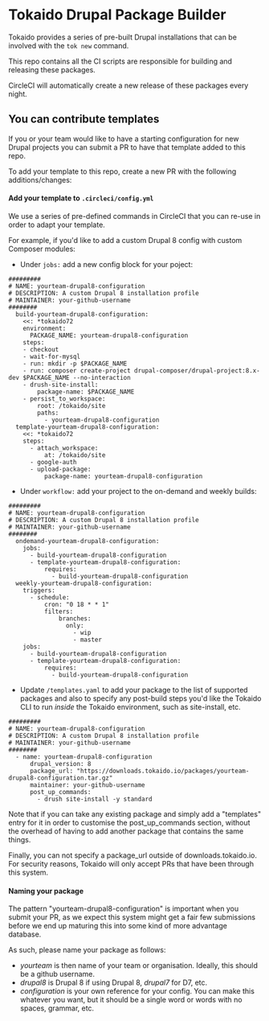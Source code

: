 Tokaido Drupal Package Builder
======

Tokaido provides a series of pre-built Drupal installations that can be involved with the `tok new` command.

This repo contains all the CI scripts are responsible for building and releasing these packages.

CircleCI will automatically create a new release of these packages every night.

## You can contribute templates
If you or your team would like to have a starting configuration for new Drupal projects you can submit a
PR to have that template added to this repo.

To add your template to this repo, create a new PR with the following additions/changes:

#### Add your template to `.circleci/config.yml`
We use a series of pre-defined commands in CircleCI that you can re-use in order to adapt your template.

For example, if you'd like to add a custom Drupal 8 config with custom Composer modules:
- Under `jobs:` add a new config block for your poject:
```
#########
# NAME: yourteam-drupal8-configuration
# DESCRIPTION: A custom Drupal 8 installation profile
# MAINTAINER: your-github-username
########
  build-yourteam-drupal8-configuration:
    <<: *tokaido72
    environment:
      PACKAGE_NAME: yourteam-drupal8-configuration
    steps:
    - checkout
    - wait-for-mysql
    - run: mkdir -p $PACKAGE_NAME
    - run: composer create-project drupal-composer/drupal-project:8.x-dev $PACKAGE_NAME --no-interaction
    - drush-site-install:
        package-name: $PACKAGE_NAME
    - persist_to_workspace:
        root: /tokaido/site
        paths:
          - yourteam-drupal8-configuration
  template-yourteam-drupal8-configuration:
    <<: *tokaido72
    steps:
      - attach_workspace:
          at: /tokaido/site
      - google-auth
      - upload-package:
          package-name: yourteam-drupal8-configuration
```
- Under `workflow:` add your project to the on-demand and weekly builds:
```
#########
# NAME: yourteam-drupal8-configuration
# DESCRIPTION: A custom Drupal 8 installation profile
# MAINTAINER: your-github-username
########
  ondemand-yourteam-drupal8-configuration:
    jobs:
      - build-yourteam-drupal8-configuration
      - template-yourteam-drupal8-configuration:
          requires:
            - build-yourteam-drupal8-configuration
  weekly-yourteam-drupal8-configuration:
    triggers:
      - schedule:
          cron: "0 18 * * 1"
          filters:
              branches:
                only:
                  - wip
                  - master
    jobs:
      - build-yourteam-drupal8-configuration
      - template-yourteam-drupal8-configuration:
          requires:
            - build-yourteam-drupal8-configuration
```

- Update `/templates.yaml` to add your package to the list of supported packages and also to specify any post-build steps you'd like the Tokaido CLI to run _inside_ the Tokaido environment, such as site-install, etc.
```
#########
# NAME: yourteam-drupal8-configuration
# DESCRIPTION: A custom Drupal 8 installation profile
# MAINTAINER: your-github-username
########
  - name: yourteam-drupal8-configuration
      drupal_version: 8
      package_url: "https://downloads.tokaido.io/packages/yourteam-drupal8-configuration.tar.gz"
      maintainer: your-github-username
      post_up_commands:
        - drush site-install -y standard
```

Note that if you can take any existing package and simply add a "templates" entry for it in order to customise the post_up_commands section, without the overhead of having to add another package that contains the same things.

Finally, you can not specify a package_url outside of downloads.tokaido.io. For security reasons, Tokaido will
only accept PRs that have been through this system.

#### Naming your package
The pattern "yourteam-drupal8-configuration" is important when you submit your PR, as we expect this system might get a fair few submissions before we end up maturing this into some kind of more advantage database.

As such, please name your package as follows:
- _yourteam_ is then name of your team or organisation. Ideally, this should be a github username.
- _drupal8_ is Drupal 8 if using Drupal 8, _drupal7_ for D7, etc.
- _configuration_ is your own reference for your config. You can make this whatever you want, but it should be a single word or words with no spaces, grammar, etc.
